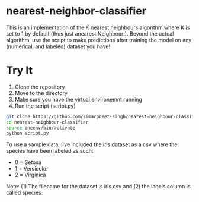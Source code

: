 # nearest-neighbor-classifier

This is an implementation of the K nearest neighbours algorithm where K is set to 1 by default (thus just anearest Neighbour!).
Beyond the actual algorithm, use the script to make predictions after training the model on any (numerical, and labeled) dataset you have!

# Try It
1. Clone the repository 
2. Move to the directory 
2. Make sure you have the virtual environemnt running 
3. Run the script (script.py)

```bash 
git clone https://github.com/simarpreet-singh/nearest-neighbour-classifier.git
cd nearest-neighbour-classifier 
source oneenv/bin/activate
python script.py
```

To use a sample data, I've included the iris dataset as a csv where the species have been labeled as such:
* 0 = Setosa 
* 1 = Versicolor
* 2 = Virginica 

Note: (1) The filename for the dataset is iris.csv and (2) the labels column is called species.
